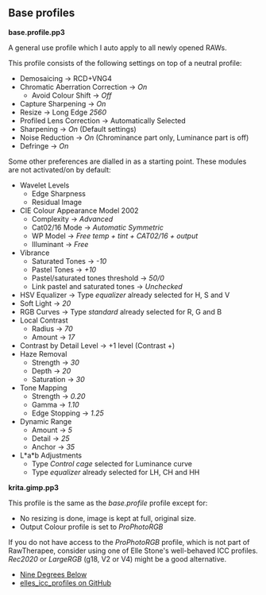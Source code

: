 ## Base profiles

**base.profile.pp3**

A general use profile which I auto apply to all newly opened RAWs.

This profile consists of the following settings on top of a neutral profile:

- Demosaicing -> RCD+VNG4
- Chromatic Aberration Correction -> *On*
  - Avoid Colour Shift -> *Off*
- Capture Sharpening -> *On*
- Resize -> Long Edge *2560*
- Profiled Lens Correction -> Automatically Selected
- Sharpening -> *On* (Default settings)
- Noise Reduction -> *On* (Chrominance part only, Luminance part is off)
- Defringe -> *On*

Some other preferences are dialled in as a starting point. These modules are not activated/on by default:

- Wavelet Levels
  - Edge Sharpness
  - Residual Image
- CIE Colour Appearance Model 2002
  - Complexity -> *Advanced*
  - Cat02/16 Mode -> *Automatic Symmetric*
  - WP Model -> *Free temp + tint + CAT02/16 + output*
  - Illuminant -> *Free*
- Vibrance
  - Saturated Tones -> *-10*
  - Pastel Tones -> *+10*
  - Pastel/saturated tones threshold -> *50/0*
  - Link pastel and saturated tones -> *Unchecked*
- HSV Equalizer -> Type *equalizer* already selected for H, S and V
- Soft Light -> *20*
- RGB Curves -> Type *standard* already selected for R, G and B
- Local Contrast
  - Radius -> *70*
  - Amount -> *17*
- Contrast by Detail Level -> +1 level (Contrast +)
- Haze Removal
  - Strength -> *30*
  - Depth -> *20*
  - Saturation -> *30*
- Tone Mapping
  - Strength -> *0.20*
  - Gamma -> *1.10*
  - Edge Stopping -> *1.25*
- Dynamic Range
  - Amount -> *5*
  - Detail -> *25*
  - Anchor -> *35*
- L\*a\*b Adjustments
  - Type *Control cage* selected for Luminance curve
  - Type *equalizer* already selected for LH, CH and HH

**krita.gimp.pp3**

This profile is the same as the *base.profile* profile except for:

 - No resizing is done, image is kept at full, original size.
 - Output Colour profile is set to *ProPhotoRGB*

If you do not have access to the *ProPhotoRGB* profile, which is not part of RawTherapee, consider using one of Elle Stone's well-behaved ICC profiles. *Rec2020* or *LargeRGB* (g18, V2 or V4) might be a good alternative.
- [Nine Degrees Below](https://ninedegreesbelow.com/photography/lcms-make-icc-profiles.html)
- [elles_icc_profiles on GitHub](https://github.com/ellelstone/elles_icc_profiles)

